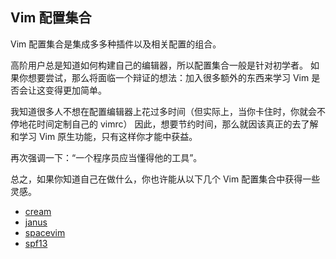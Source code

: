 ## Vim 配置集合

Vim 配置集合是集成多多种插件以及相关配置的组合。

高阶用户总是知道如何构建自己的编辑器，所以配置集合一般是针对初学者。
如果你想要尝试，那么将面临一个辩证的想法：加入很多额外的东西来学习 Vim 是否会让这变得更加简单。

我知道很多人不想在配置编辑器上花过多时间（但实际上，当你卡住时，你就会不停地花时间定制自己的 vimrc）
因此，想要节约时间，那么就因该真正的去了解和学习 Vim 原生功能，只有这样你才能中获益。

再次强调一下：“一个程序员应当懂得他的工具”。

总之，如果你知道自己在做什么，你也许能从以下几个 Vim 配置集合中获得一些灵感。

- [cream](http://cream.sourceforge.net)
- [janus](https://github.com/carlhuda/janus.git)
- [spacevim](https://github.com/SpaceVim/SpaceVim)
- [spf13](https://github.com/spf13/spf13-vim)
